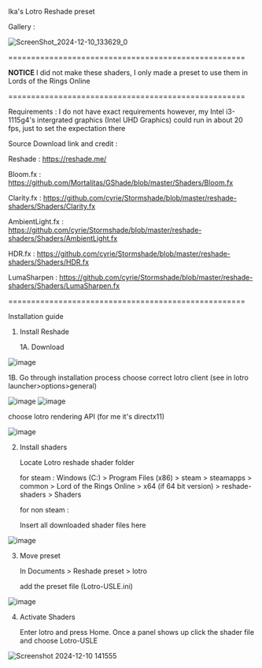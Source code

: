Ika's Lotro Reshade preset

Gallery :

![ScreenShot_2024-12-10_133629_0](https://github.com/user-attachments/assets/8f68cc48-4161-4c28-a172-2ace9759cce7)

====================================================

**NOTICE** 
I did not make these shaders, I only made a preset to use them in Lords of the Rings Online

====================================================

Requirements :
I do not have exact requirements however, my Intel i3-1115g4's intergrated graphics (Intel UHD Graphics) could run in about 20 fps, just to set the expectation there

Source Download link and credit :

Reshade :
https://reshade.me/

Bloom.fx :
https://github.com/Mortalitas/GShade/blob/master/Shaders/Bloom.fx

Clarity.fx :
https://github.com/cyrie/Stormshade/blob/master/reshade-shaders/Shaders/Clarity.fx

AmbientLight.fx :
https://github.com/cyrie/Stormshade/blob/master/reshade-shaders/Shaders/AmbientLight.fx

HDR.fx :
https://github.com/cyrie/Stormshade/blob/master/reshade-shaders/Shaders/HDR.fx

LumaSharpen :
https://github.com/cyrie/Stormshade/blob/master/reshade-shaders/Shaders/LumaSharpen.fx

====================================================

Installation guide

1. Install Reshade

   1A. Download
   
![image](https://github.com/user-attachments/assets/60a2e6d4-f5bd-4b16-81e0-5be840fda532)

   1B. Go through installation process
   choose correct lotro client (see in lotro launcher>options>general)
   
![image](https://github.com/user-attachments/assets/94f26ef3-74cd-4607-bc17-a1b1e6df0665) ![image](https://github.com/user-attachments/assets/85cdb900-1b6d-405d-9bcf-91c89aced20f)

   choose lotro rendering API (for me it's directx11)

![image](https://github.com/user-attachments/assets/0f8cb1f1-31a4-4509-ad8a-a583c9d37f3d)


2. Install shaders

   Locate Lotro reshade shader folder

   for steam :
   Windows (C:) > Program Files (x86) > steam > steamapps > common > Lord of the Rings Online > x64 (if 64 bit version) > reshade-shaders > Shaders

   for non steam :

   Insert all downloaded shader files here

![image](https://github.com/user-attachments/assets/fc0f842c-306c-46cb-8ed1-402e90aa4cdb)

3. Move preset

   In Documents > Reshade preset > lotro

   add the preset file (Lotro-USLE.ini)

![image](https://github.com/user-attachments/assets/6f0d37c8-e444-4713-a27d-aaa884af29e7)

4. Activate Shaders

   Enter lotro and press Home. Once a panel shows up click the shader file and choose Lotro-USLE


![Screenshot 2024-12-10 141555](https://github.com/user-attachments/assets/7ff7356b-9d60-485e-ae20-3944a9290e0d)




